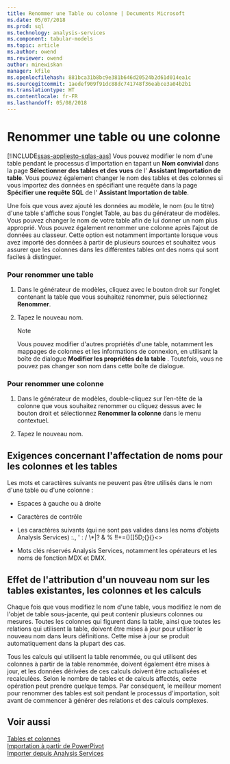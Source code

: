 ```yaml
---
title: Renommer une Table ou colonne | Documents Microsoft
ms.date: 05/07/2018
ms.prod: sql
ms.technology: analysis-services
ms.component: tabular-models
ms.topic: article
ms.author: owend
ms.reviewer: owend
author: minewiskan
manager: kfile
ms.openlocfilehash: 881bca31b8bc9e381b646d20524b2d61d014ea1c
ms.sourcegitcommit: 1aedef909f91dc88dc741748f36eabce3a04b2b1
ms.translationtype: HT
ms.contentlocale: fr-FR
ms.lasthandoff: 05/08/2018
---
```

# <a name="rename-a-table-or-column"></a>Renommer une table ou une colonne 
[!INCLUDE[ssas-appliesto-sqlas-aas](../../includes/ssas-appliesto-sqlas-aas.md)]
  Vous pouvez modifier le nom d'une table pendant le processus d'importation en tapant un **Nom convivial** dans la page **Sélectionner des tables et des vues** de l' **Assistant Importation de table**. Vous pouvez également changer le nom des tables et des colonnes si vous importez des données en spécifiant une requête dans la page **Spécifier une requête SQL** de l' **Assistant Importation de table**.  
  
 Une fois que vous avez ajouté les données au modèle, le nom (ou le titre) d'une table s'affiche sous l'onglet Table, au bas du générateur de modèles. Vous pouvez changer le nom de votre table afin de lui donner un nom plus approprié. Vous pouvez également renommer une colonne après l’ajout de données au classeur. Cette option est notamment importante lorsque vous avez importé des données à partir de plusieurs sources et souhaitez vous assurer que les colonnes dans les différentes tables ont des noms qui sont faciles à distinguer.  
  
### <a name="to-rename-a-table"></a>Pour renommer une table  
  
1.  Dans le générateur de modèles, cliquez avec le bouton droit sur l’onglet contenant la table que vous souhaitez renommer, puis sélectionnez **Renommer**.  
  
2.  Tapez le nouveau nom.  
  
    > [!NOTE]  
    >  Vous pouvez modifier d'autres propriétés d'une table, notamment les mappages de colonnes et les informations de connexion, en utilisant la boîte de dialogue **Modifier les propriétés de la table** . Toutefois, vous ne pouvez pas changer son nom dans cette boîte de dialogue.  
  
### <a name="to-rename-a-column"></a>Pour renommer une colonne  
  
1.  Dans le générateur de modèles, double-cliquez sur l’en-tête de la colonne que vous souhaitez renommer ou cliquez dessus avec le bouton droit et sélectionnez **Renommer la colonne** dans le menu contextuel.  
  
2.  Tapez le nouveau nom.  
  
## <a name="naming-requirements-for-columns-and-tables"></a>Exigences concernant l'affectation de noms pour les colonnes et les tables  
 Les mots et caractères suivants ne peuvent pas être utilisés dans le nom d'une table ou d'une colonne :  
  
-   Espaces à gauche ou à droite  
  
-   Caractères de contrôle  
  
-   Les caractères suivants (qui ne sont pas valides dans les noms d’objets Analysis Services) :., ' : / \\*|? & % $! %$!+=()[]5D;{}{}<>  
  
-   Mots clés réservés Analysis Services, notamment les opérateurs et les noms de fonction MDX et DMX.  
  
## <a name="effect-of-renaming-on-existing-tables-columns-and-calculations"></a>Effet de l'attribution d'un nouveau nom sur les tables existantes, les colonnes et les calculs  
 Chaque fois que vous modifiez le nom d'une table, vous modifiez le nom de l'objet de table sous-jacente, qui peut contenir plusieurs colonnes ou mesures. Toutes les colonnes qui figurent dans la table, ainsi que toutes les relations qui utilisent la table, doivent être mises à jour pour utiliser le nouveau nom dans leurs définitions. Cette mise à jour se produit automatiquement dans la plupart des cas.
  
 Tous les calculs qui utilisent la table renommée, ou qui utilisent des colonnes à partir de la table renommée, doivent également être mises à jour, et les données dérivées de ces calculs doivent être actualisées et recalculées. Selon le nombre de tables et de calculs affectés, cette opération peut prendre quelque temps. Par conséquent, le meilleur moment pour renommer des tables est soit pendant le processus d'importation, soit avant de commencer à générer des relations et des calculs complexes.  
  
## <a name="see-also"></a>Voir aussi  
 [Tables et colonnes](../../analysis-services/tabular-models/tables-and-columns-ssas-tabular.md)   
 [Importation à partir de PowerPivot](../../analysis-services/tabular-models/import-from-power-pivot-ssas-tabular.md)   
 [Importer depuis Analysis Services](../../analysis-services/tabular-models/import-from-analysis-services-ssas-tabular.md)  
  
  
